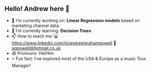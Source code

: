 ## Hello! Andrew here 👋


- 🔭 I’m currently working on: **Linear Regression models** based on marketing channel data
- 🌱 I’m currently learning: **Decision Trees** 
- 📫 How to reach me: 💻 https://www.linkedin.com/in/andrewgrahampowell 📧 agpowell@hotmail.co.uk 
- 😄 Pronouns: He/Him
- ⚡ Fun fact: I've explored most of the USA & Europe as a music Tour Manager!
